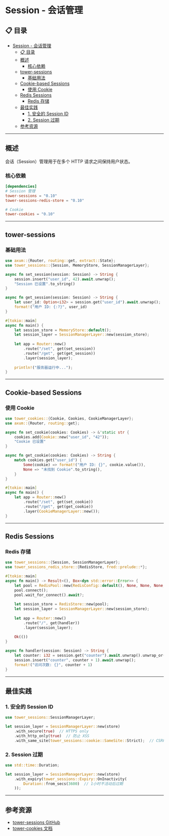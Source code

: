 # Session - 会话管理

## 📋 目录

- [Session - 会话管理](#session---会话管理)
  - [📋 目录](#-目录)
  - [概述](#概述)
    - [核心依赖](#核心依赖)
  - [tower-sessions](#tower-sessions)
    - [基础用法](#基础用法)
  - [Cookie-based Sessions](#cookie-based-sessions)
    - [使用 Cookie](#使用-cookie)
  - [Redis Sessions](#redis-sessions)
    - [Redis 存储](#redis-存储)
  - [最佳实践](#最佳实践)
    - [1. 安全的 Session ID](#1-安全的-session-id)
    - [2. Session 过期](#2-session-过期)
  - [参考资源](#参考资源)

---

## 概述

会话（Session）管理用于在多个 HTTP 请求之间保持用户状态。

### 核心依赖

```toml
[dependencies]
# Session 管理
tower-sessions = "0.10"
tower-sessions-redis-store = "0.10"

# Cookie
tower-cookies = "0.10"
```

---

## tower-sessions

### 基础用法

```rust
use axum::{Router, routing::get, extract::State};
use tower_sessions::{Session, MemoryStore, SessionManagerLayer};

async fn set_session(session: Session) -> String {
    session.insert("user_id", 42).await.unwrap();
    "Session 已设置".to_string()
}

async fn get_session(session: Session) -> String {
    let user_id: Option<i32> = session.get("user_id").await.unwrap();
    format!("用户 ID: {:?}", user_id)
}

#[tokio::main]
async fn main() {
    let session_store = MemoryStore::default();
    let session_layer = SessionManagerLayer::new(session_store);
    
    let app = Router::new()
        .route("/set", get(set_session))
        .route("/get", get(get_session))
        .layer(session_layer);
    
    println!("服务器运行中...");
}
```

---

## Cookie-based Sessions

### 使用 Cookie

```rust
use tower_cookies::{Cookie, Cookies, CookieManagerLayer};
use axum::{Router, routing::get};

async fn set_cookie(cookies: Cookies) -> &'static str {
    cookies.add(Cookie::new("user_id", "42"));
    "Cookie 已设置"
}

async fn get_cookie(cookies: Cookies) -> String {
    match cookies.get("user_id") {
        Some(cookie) => format!("用户 ID: {}", cookie.value()),
        None => "未找到 Cookie".to_string(),
    }
}

#[tokio::main]
async fn main() {
    let app = Router::new()
        .route("/set", get(set_cookie))
        .route("/get", get(get_cookie))
        .layer(CookieManagerLayer::new());
}
```

---

## Redis Sessions

### Redis 存储

```rust
use tower_sessions::{Session, SessionManagerLayer};
use tower_sessions_redis_store::{RedisStore, fred::prelude::*};

#[tokio::main]
async fn main() -> Result<(), Box<dyn std::error::Error>> {
    let pool = RedisPool::new(RedisConfig::default(), None, None, None, 6)?;
    pool.connect();
    pool.wait_for_connect().await?;
    
    let session_store = RedisStore::new(pool);
    let session_layer = SessionManagerLayer::new(session_store);
    
    let app = Router::new()
        .route("/", get(handler))
        .layer(session_layer);
    
    Ok(())
}

async fn handler(session: Session) -> String {
    let counter: i32 = session.get("counter").await.unwrap().unwrap_or(0);
    session.insert("counter", counter + 1).await.unwrap();
    format!("访问次数: {}", counter + 1)
}
```

---

## 最佳实践

### 1. 安全的 Session ID

```rust
use tower_sessions::SessionManagerLayer;

let session_layer = SessionManagerLayer::new(store)
    .with_secure(true)  // HTTPS only
    .with_http_only(true)  // 防止 XSS
    .with_same_site(tower_sessions::cookie::SameSite::Strict);  // CSRF 保护
```

### 2. Session 过期

```rust
use std::time::Duration;

let session_layer = SessionManagerLayer::new(store)
    .with_expiry(tower_sessions::Expiry::OnInactivity(
        Duration::from_secs(3600)  // 1小时不活动后过期
    ));
```

---

## 参考资源

- [tower-sessions GitHub](https://github.com/maxcountryman/tower-sessions)
- [tower-cookies 文档](https://docs.rs/tower-cookies/)
